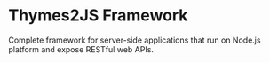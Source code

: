 # Thymes2JS Framework

Complete framework for server-side applications that run on Node.js platform and expose RESTful web APIs.
